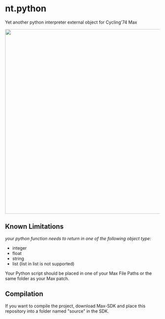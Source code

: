# nt.python
Yet another python interpreter external object for Cycling'74 Max

<img src="https://github.com/naotokui/nt.python/blob/master/nt.python/help/ntpython_screen.png" width=600>



## Known Limitations 
*your python function needs to return in one of the following object type:*

- integer
- float
- string
- list (list in list is not supported)

Your Python script should be placed in one of your Max File Paths or the same folder as your Max patch.

## Compilation
If you want to compile the project, download Max-SDK and place this repository into a folder named "source" in the SDK. 
